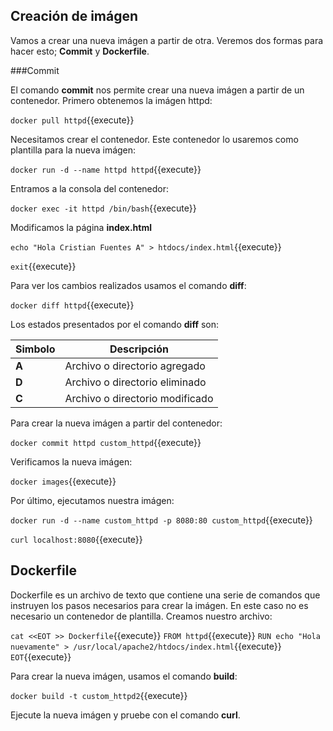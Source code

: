 ## Creaci&oacute;n de im&aacute;gen

Vamos a crear una nueva im&aacute;gen a partir de otra. Veremos dos formas para hacer esto; **Commit** y **Dockerfile**.

###Commit

El comando **commit** nos permite crear una nueva im&aacute;gen a partir de un contenedor. Primero obtenemos la im&aacute;gen httpd:

`docker pull httpd`{{execute}}

Necesitamos crear el contenedor. Este contenedor lo usaremos como plantilla para la nueva im&aacute;gen:

`docker run -d --name httpd httpd`{{execute}}

Entramos a la consola del contenedor:

`docker exec -it httpd /bin/bash`{{execute}}

Modificamos la p&aacute;gina **index.html**

`echo "Hola Cristian Fuentes A" > htdocs/index.html`{{execute}}

`exit`{{execute}}

Para ver los cambios realizados usamos el comando **diff**:

`docker diff httpd`{{execute}}

Los estados presentados por el comando **diff** son:

| Simbolo | Descripci&oacute;n |
| ------ | ------ |
| **A** | Archivo o directorio agregado |
| **D** | Archivo o directorio eliminado |
| **C** | Archivo o directorio modificado |

Para crear la nueva im&aacute;gen a partir del contenedor:

`docker commit httpd custom_httpd`{{execute}}

Verificamos la nueva im&aacute;gen:

`docker images`{{execute}}

Por &uacute;ltimo, ejecutamos nuestra im&aacute;gen:

`docker run -d --name custom_httpd -p 8080:80 custom_httpd`{{execute}}

`curl localhost:8080`{{execute}}

## Dockerfile

Dockerfile es un archivo de texto que contiene una serie de comandos que instruyen los pasos necesarios para crear la im&aacute;gen. En este caso no es necesario un contenedor de plantilla.
Creamos nuestro archivo:

`cat <<EOT >> Dockerfile`{{execute}}
`FROM httpd`{{execute}}
`RUN echo "Hola nuevamente" > /usr/local/apache2/htdocs/index.html`{{execute}}
`EOT`{{execute}}

Para crear la nueva im&aacute;gen, usamos el comando **build**:

`docker build -t custom_httpd2`{{execute}}

Ejecute la nueva im&aacute;gen y pruebe con el comando **curl**.